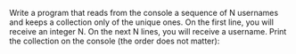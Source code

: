Write a program that reads from the console a sequence of N usernames and keeps a collection only of the unique ones. On the first line, you will receive an integer N. On the next N lines, you will receive a username. Print the collection on the console (the order does not matter):